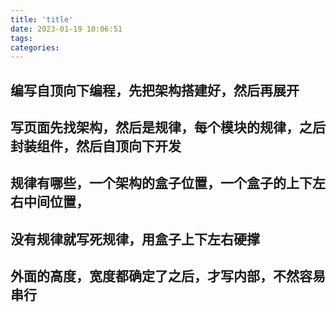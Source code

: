 ```yaml
---
title: 'title'
date: 2023-01-19 10:06:51
tags: 
categories: 
---
```


## 编写自顶向下编程，先把架构搭建好，然后再展开

## 写页面先找架构，然后是规律，每个模块的规律，之后封装组件，然后自顶向下开发

## 规律有哪些，一个架构的盒子位置，一个盒子的上下左右中间位置，

## 没有规律就写死规律，用盒子上下左右硬撑

## 外面的高度，宽度都确定了之后，才写内部，不然容易串行
